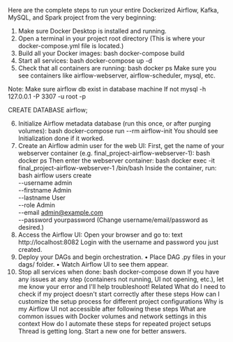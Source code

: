 Here are the complete steps to run your entire Dockerized Airflow, Kafka, MySQL, and Spark project from the very beginning:
1. Make sure Docker Desktop is installed and running.
2. Open a terminal in your project root directory
(This is where your docker-compose.yml file is located.)
3. Build all your Docker images:
bash
docker-compose build
4. Start all services:
bash
docker-compose up -d
5. Check that all containers are running:
bash
docker ps
Make sure you see containers like airflow-webserver, airflow-scheduler, mysql, etc.

Note: Make sure airflow db exist in database machine
If not
mysql -h 127.0.0.1 -P 3307 -u root -p

CREATE DATABASE airflow;

6. Initialize Airflow metadata database (run this once, or after purging volumes):
bash
docker-compose run --rm airflow-init
You should see Initialization done if it worked.
7. Create an Airflow admin user for the web UI:
First, get the name of your webserver container (e.g. final_project-airflow-webserver-1):
bash
docker ps
Then enter the webserver container:
bash
docker exec -it final_project-airflow-webserver-1 /bin/bash
Inside the container, run:
bash
airflow users create \
    --username admin \
    --firstname Admin \
    --lastname User \
    --role Admin \
    --email admin@example.com \
    --password yourpassword
(Change username/email/password as desired.)
8. Access the Airflow UI:
Open your browser and go to:
text
http://localhost:8082
Login with the username and password you just created.
9. Deploy your DAGs and begin orchestration.
•	Place DAG .py files in your dags/ folder.
•	Watch Airflow UI to see them appear.
10. Stop all services when done:
bash
docker-compose down
If you have any issues at any step (containers not running, UI not opening, etc.), let me know your error and I'll help troubleshoot!
Related
What do I need to check if my project doesn't start correctly after these steps
How can I customize the setup process for different project configurations
Why is my Airflow UI not accessible after following these steps
What are common issues with Docker volumes and network settings in this context
How do I automate these steps for repeated project setups
Thread is getting long. Start a new one for better answers.



